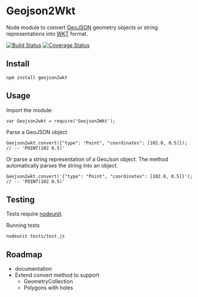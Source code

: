 # Geojson2Wkt

Node module to convert [GeoJSON](http://geojson.org/) geometry objects or string representations into [WKT](http://en.wikipedia.org/wiki/Well-known_text) format.

[![Build Status](https://travis-ci.org/oliverroick/Geojson2Wkt.svg?branch=master)](https://travis-ci.org/oliverroick/Geojson2Wkt) [![Coverage Status](https://coveralls.io/repos/oliverroick/Geojson2Wkt/badge.png?branch=master)](https://coveralls.io/r/oliverroick/Geojson2Wkt?branch=master)

## Install

	npm install geojson2wkt

## Usage

Import the module:

    var Geojson2wkt = require('Geojson2Wkt'); 

Parse a GeoJSON object

    Geojson2wkt.convert({"type": "Point", "coordinates": [102.0, 0.5]}); // -- 'POINT(102 0.5)'

Or parse a string representation of a GeoJson object. The method automatically parses the string into an object.

    Geojson2wkt.convert('{"type": "Point", "coordinates": [102.0, 0.5]}'); // -- 'POINT(102 0.5)'
    
## Testing

Tests require [nodeunit](https://github.com/caolan/nodeunit).

Running tests

    nodeunit tests/test.js

## Roadmap

- documentation
- Extend convert method to support
    - GeometryCollection
    - Polygons with holes
